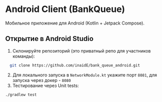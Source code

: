 # Android Client (BankQueue)

Мобильное приложение для Android (Kotlin + Jetpack Compose).

## Открытие в Android Studio

1. Склонируйте репозиторий (это приватный репо для участников команды):
```bash
  git clone https://github.com/inaidE/bank_queue_android.git
```
2. Для локального запуска в `NetworkModule.kt` укажите порт `8081`, для запуска через докер - `8080`
3. Тестирование через Unit tests:
```bash
./gradlew test
```